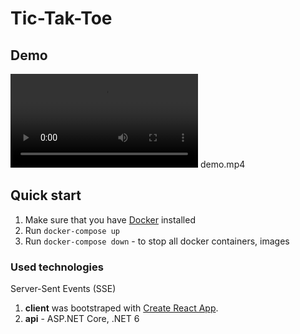 # Tic-Tak-Toe

## Demo
![Demo](/docs/demo.mp4)
demo.mp4
## Quick start
1. Make sure that you have [Docker](https://www.docker.com/) installed
2. Run `docker-compose up`
3. Run `docker-compose down` - to stop all docker containers, images

### Used technologies

Server-Sent Events (SSE)

1. **client** was bootstraped with [Create React App](https://github.com/facebook/create-react-app). 
2. **api** - ASP.NET Core, .NET 6
